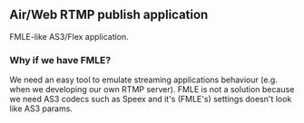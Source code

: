 ## Air/Web RTMP publish application

FMLE-like AS3/Flex application.

### Why if we have FMLE?

We need an easy tool to emulate streaming applications behaviour (e.g. when we developing our own RTMP server).
FMLE is not a solution because we need AS3 codecs such as Speex and it's (FMLE's) settings doesn't look like AS3 params.